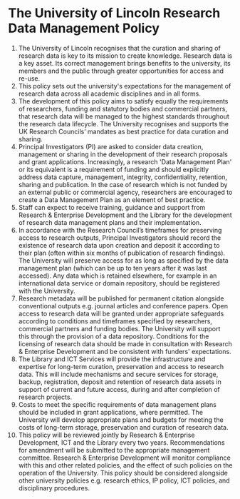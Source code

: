 # The University of Lincoln Research Data Management Policy

1. The University of Lincoln recognises that the curation and sharing of research data is key to its mission to create knowledge. Research data is a key asset. Its correct management brings benefits to the university, its members and the public through greater opportunities for access and re-use.
2. This policy sets out the university's expectations for the management of research data across all academic disciplines and in all forms. 
3. The development of this policy aims to satisfy equally the requirements of researchers, funding and statutory bodies and commercial partners, that research data will be managed to the highest standards throughout the research data lifecycle. The University recognises and supports the UK Research Councils’ mandates as best practice for data curation and sharing.
4. Principal Investigators (PI) are asked to consider data creation, management or sharing in the development of their research proposals and grant applications. Increasingly, a research 'Data Management Plan' or its equivalent is a requirement of funding and should explicitly address data capture, management, integrity, confidentiality, retention, sharing and publication. In the case of research which is not funded by an external public or commercial agency, researchers are encouraged to create a Data Management Plan as an element of best practice.
5. Staff can expect to receive training, guidance and support from Research & Enterprise Development and the Library for the development of research data management plans and their implementation.
6. In accordance with the Research Council’s timeframes for preserving access to research outputs, Principal Investigators should record the existence of research data upon creation and deposit it according to their plan (often within six months of publication of research findings). The University will preserve access for as long as specified by the data management plan (which can be up to ten years after it was last accessed). Any data which is retained elsewhere, for example in an international data service or domain repository, should be registered with the University.
7. Research metadata will be published for permanent citation alongside conventional outputs e.g. journal articles and conference papers. Open access to research data will be granted under appropriate safeguards according to conditions and timeframes specified by researchers, commercial partners and funding bodies. The University will support this through the provision of a data repository. Conditions for the licensing of research data should be made in consultation with Research & Enterprise Development and be consistent with funders' expectations.
8. The Library and ICT Services will provide the infrastructure and expertise for long-term curation, preservation and access to research data. This will include mechanisms and secure services for storage, backup, registration, deposit and retention of research data assets in support of current and future access, during and after completion of research projects. 
9. Costs to meet the specific requirements of data management plans should be included in grant applications, where permitted. The University will develop appropriate plans and budgets for meeting the costs of long-term storage, preservation and curation of research data.
10. This policy will be reviewed jointly by Research & Enterprise Development, ICT and the Library every two years. Recommendations for amendment will be submitted to the appropriate management committee.  Research & Enterprise Development will monitor compliance with this and other related policies, and the effect of such policies on the operation of the University. This policy should be considered alongside other university policies e.g. research ethics, IP policy, ICT policies, and disciplinary procedures.
